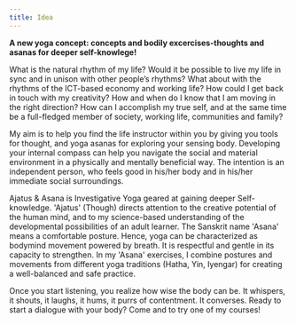 ```yaml
---
title: Idea
---
```

__A new yoga concept: concepts and bodily excercises-thoughts and asanas for deeper self-knowlege!__

What is the natural rhythm of my life? Would it be possible to live my life in sync
and in unison with other people’s rhythms? What about with the rhythms of the
ICT-based economy and working life? How could I get back in touch with
my creativity? How and when do I know that I am moving in the right
direction? How can I accomplish my true self, and at the same time be
a full-fledged member of society, working life, communities and family? 

My aim is to help you find the life instructor within you by giving you
tools for thought, and yoga asanas for exploring your sensing
body. Developing your internal compass can help you navigate the
social and material environment in a physically and mentally
beneficial way. The intention is an independent person, who feels good in
his/her body and in his/her immediate social surroundings. 

Ajatus & Asana is Investigative Yoga geared at gaining deeper Self-knowledge. 'Ajatus' (Though) directs attention to the creative potential of the human mind, and to my science-based understanding of the developmental possibilities of an adult learner. The Sanskrit name 'Asana' means a comfortable posture. Hence, yoga can be characterized as bodymind movement powered by breath. It is respectful and gentle in its capacity to strengthen. In my 'Asana' exercises, I combine postures and movements from different yoga traditions (Hatha, Yin, Iyengar) for creating a well-balanced and safe practice.

Once you start listening, you realize how wise the body can be. It whispers, it shouts, it laughs, it hums, it purrs of contentment. It converses. Ready to start a dialogue with your body? Come and to try one of my courses!

